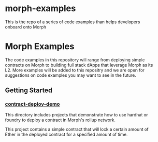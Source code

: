 # morph-examples
This is the repo of a series of code examples than helps developers onboard onto Morph

<!-- 
[![Twitter Follow]()](https://twitter.com/Morphl2)
[![Discord](https://img.shields.io/discord/984015101017346058?color=%235865F2&label=Discord&logo=discord&logoColor=%23fff)](https://discord.gg/)
-->

# Morph Examples

The code examples in this repository will range from deploying simple contracts on Morph to building full stack dApps that leverage Morph as its L2. More examples will be added to this repositry and we are open for suggestions on code examples you may want to see in the future.

## Getting Started

### [contract-deploy-demo](https://github.com/morphl2/morph-examples/tree/main/contract-deployment-demos)

This directory includes projects that demonstrate how to use hardhat or foundry to deploy a contract in Morph's rollup network. 

This project contains a simple contract that will lock a certain amount of Ether in the deployed contract for a specified amount of time.

<!--

## Miscellaneous

### [create2-demo](https://github.com/morphl2/morph-examples/tree/main/contract-deploy-demo)

This project demonstrates how to use the `create2` opcode and tests it across various networks.

### [gas-estimation-demo](https://github.com/morphl2/morph-examples/tree/main/contract-deploy-demo)

This project demonstrates how to use estimate gas on Morph

-->